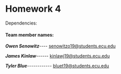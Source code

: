 # Homework 4
Dependencies:

#### **Team member names:**

**_Owen Senowitz_**----
senowitzo19@students.ecu.edu

**_James Kinlaw_**------
kinlawj19@students.ecu.edu

**_Tyler Blue_**------------
bluet19@students.ecu.edu